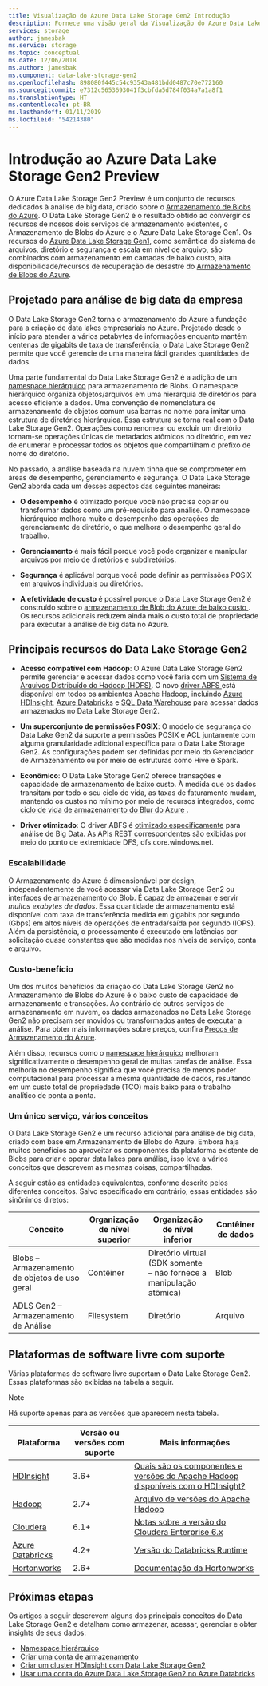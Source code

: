 ```yaml
---
title: Visualização do Azure Data Lake Storage Gen2 Introdução
description: Fornece uma visão geral da Visualização do Azure Data Lake Storage Gen2
services: storage
author: jamesbak
ms.service: storage
ms.topic: conceptual
ms.date: 12/06/2018
ms.author: jamesbak
ms.component: data-lake-storage-gen2
ms.openlocfilehash: 898080f445c54c93543a481bdd0487c70e772160
ms.sourcegitcommit: e7312c5653693041f3cbfda5d784f034a7a1a8f1
ms.translationtype: HT
ms.contentlocale: pt-BR
ms.lasthandoff: 01/11/2019
ms.locfileid: "54214380"
---
```

# <a name="introduction-to-azure-data-lake-storage-gen2-preview"></a>Introdução ao Azure Data Lake Storage Gen2 Preview

O Azure Data Lake Storage Gen2 Preview é um conjunto de recursos dedicados à análise de big data, criado sobre o [Armazenamento de Blobs do Azure](storage-blobs-introduction.md). O Data Lake Storage Gen2 é o resultado obtido ao convergir os recursos de nossos dois serviços de armazenamento existentes, o Armazenamento de Blobs do Azure e o Azure Data Lake Storage Gen1. Os recursos do [Azure Data Lake Storage Gen1](https://docs.microsoft.com/azure/data-lake-store/index), como semântica do sistema de arquivos, diretório e segurança e escala em nível de arquivo, são combinados com armazenamento em camadas de baixo custo, alta disponibilidade/recursos de recuperação de desastre do [Armazenamento de Blobs do Azure](storage-blobs-introduction.md).

## <a name="designed-for-enterprise-big-data-analytics"></a>Projetado para análise de big data da empresa

O Data Lake Storage Gen2 torna o armazenamento do Azure a fundação para a criação de data lakes empresariais no Azure. Projetado desde o início para atender a vários petabytes de informações enquanto mantém centenas de gigabits de taxa de transferência, o Data Lake Storage Gen2 permite que você gerencie de uma maneira fácil grandes quantidades de dados.

Uma parte fundamental do Data Lake Storage Gen2 é a adição de um [namespace hierárquico](data-lake-storage-namespace.md) para armazenamento de Blobs. O namespace hierárquico organiza objetos/arquivos em uma hierarquia de diretórios para acesso eficiente a dados. Uma convenção de nomenclatura de armazenamento de objetos comum usa barras no nome para imitar uma estrutura de diretórios hierárquica. Essa estrutura se torna real com o Data Lake Storage Gen2. Operações como renomear ou excluir um diretório tornam-se operações únicas de metadados atômicos no diretório, em vez de enumerar e processar todos os objetos que compartilham o prefixo de nome do diretório.

No passado, a análise baseada na nuvem tinha que se comprometer em áreas de desempenho, gerenciamento e segurança. O Data Lake Storage Gen2 aborda cada um desses aspectos das seguintes maneiras:

-   **O desempenho** é otimizado porque você não precisa copiar ou transformar dados como um pré-requisito para análise. O namespace hierárquico melhora muito o desempenho das operações de gerenciamento de diretório, o que melhora o desempenho geral do trabalho.

-   **Gerenciamento** é mais fácil porque você pode organizar e manipular arquivos por meio de diretórios e subdiretórios.

-   **Segurança** é aplicável porque você pode definir as permissões POSIX em arquivos individuais ou diretórios.

-   **A efetividade de custo** é possível porque o Data Lake Storage Gen2 é construído sobre o [ armazenamento de Blob do Azure de baixo custo ](storage-blobs-introduction.md). Os recursos adicionais reduzem ainda mais o custo total de propriedade para executar a análise de big data no Azure.

## <a name="key-features-of-data-lake-storage-gen2"></a>Principais recursos do Data Lake Storage Gen2

-   **Acesso compatível com Hadoop**: O Azure Data Lake Storage Gen2 permite gerenciar e acessar dados como você faria com um [Sistema de Arquivos Distribuído do Hadoop (HDFS)](http://hadoop.apache.org/docs/current/hadoop-project-dist/hadoop-hdfs/HdfsDesign.html). O novo [driver ABFS ](data-lake-storage-abfs-driver.md) está disponível em todos os ambientes Apache Hadoop, incluindo [Azure HDInsight](https://docs.microsoft.com/azure/hdinsight/index)*,* [Azure Databricks](https://docs.microsoft.com/azure/azure-databricks/index) e [SQL Data Warehouse](https://docs.microsoft.com/azure/sql-data-warehouse/) para acessar dados armazenados no Data Lake Storage Gen2.

-   **Um superconjunto de permissões POSIX**: O modelo de segurança do Data Lake Gen2 dá suporte a permissões POSIX e ACL juntamente com alguma granularidade adicional específica para o Data Lake Storage Gen2. As configurações podem ser definidas por meio do Gerenciador de Armazenamento ou por meio de estruturas como Hive e Spark.

-   **Econômico**: O Data Lake Storage Gen2 oferece transações e capacidade de armazenamento de baixo custo. À medida que os dados transitam por todo o seu ciclo de vida, as taxas de faturamento mudam, mantendo os custos no mínimo por meio de recursos integrados, como [ ciclo de vida de armazenamento do Blur do Azure ](storage-lifecycle-management-concepts.md).

-   **Driver otimizado**: O driver ABFS é [otimizado especificamente](data-lake-storage-abfs-driver.md) para análise de Big Data. As APIs REST correspondentes são exibidas por meio do ponto de extremidade DFS, dfs.core.windows.net.

### <a name="scalability"></a>Escalabilidade

O Armazenamento do Azure é dimensionável por design, independentemente de você acessar via Data Lake Storage Gen2 ou interfaces de armazenamento do Blob. É capaz de armazenar e servir *muitos exabytes de dados*. Essa quantidade de armazenamento está disponível com taxa de transferência medida em gigabits por segundo (Gbps) em altos níveis de operações de entrada/saída por segundo (IOPS). Além da persistência, o processamento é executado em latências por solicitação quase constantes que são medidas nos níveis de serviço, conta e arquivo.

### <a name="cost-effectiveness"></a>Custo-benefício

Um dos muitos benefícios da criação do Data Lake Storage Gen2 no Armazenamento de Blobs do Azure é o baixo custo de capacidade de armazenamento e transações. Ao contrário de outros serviços de armazenamento em nuvem, os dados armazenados no Data Lake Storage Gen2 não precisam ser movidos ou transformados antes de executar a análise. Para obter mais informações sobre preços, confira [Preços de Armazenamento do Azure](https://azure.microsoft.com/pricing/details/storage).

Além disso, recursos como o [namespace hierárquico](data-lake-storage-namespace.md) melhoram significativamente o desempenho geral de muitas tarefas de análise. Essa melhoria no desempenho significa que você precisa de menos poder computacional para processar a mesma quantidade de dados, resultando em um custo total de propriedade (TCO) mais baixo para o trabalho analítico de ponta a ponta.

### <a name="one-service-multiple-concepts"></a>Um único serviço, vários conceitos

O Data Lake Storage Gen2 é um recurso adicional para análise de big data, criado com base em Armazenamento de Blobs do Azure. Embora haja muitos benefícios ao aproveitar os componentes da plataforma existente de Blobs para criar e operar data lakes para análise, isso leva a vários conceitos que descrevem as mesmas coisas, compartilhadas.

A seguir estão as entidades equivalentes, conforme descrito pelos diferentes conceitos. Salvo especificado em contrário, essas entidades são sinônimos diretos:

| Conceito                                | Organização de nível superior | Organização de nível inferior                                            | Contêiner de dados |
|----------------------------------------|------------------------|---------------------------------------------------------------------|----------------|
| Blobs – Armazenamento de objetos de uso geral | Contêiner              | Diretório virtual (SDK somente – não fornece a manipulação atômica) | Blob           |
| ADLS Gen2 – Armazenamento de Análise          | Filesystem             | Diretório                                                           | Arquivo           |

## <a name="supported-open-source-platforms"></a>Plataformas de software livre com suporte

Várias plataformas de software livre suportam o Data Lake Storage Gen2. Essas plataformas são exibidas na tabela a seguir.

> [!NOTE]
> Há suporte apenas para as versões que aparecem nesta tabela.

| Plataforma |  Versão ou versões com suporte | Mais informações |
| --- | --- | --- |
| [HDInsight](https://azure.microsoft.com/services/hdinsight/) | 3.6+ | [Quais são os componentes e versões do Apache Hadoop disponíveis com o HDInsight?](https://docs.microsoft.com/azure/hdinsight/hdinsight-component-versioning?toc=%2Fen-us%2Fazure%2Fhdinsight%2Fstorm%2FTOC.json&bc=%2Fen-us%2Fazure%2Fbread%2Ftoc.json)
| [Hadoop](https://hadoop.apache.org/) | 2.7+ | [Arquivo de versões do Apache Hadoop](https://hadoop.apache.org/release.html) |
| [Cloudera](https://www.cloudera.com/) | 6.1+ | [Notas sobre a versão do Cloudera Enterprise 6.x](https://www.cloudera.com/documentation/enterprise/6/release-notes/topics/rg_cdh_6_release_notes.html) |
| [Azure Databricks](https://azure.microsoft.com/services/databricks/) | 4.2+ | [Versão do Databricks Runtime](https://docs.databricks.com/release-notes/runtime/databricks-runtime-ver.html) |
|[Hortonworks](https://hortonworks.com/)| 2.6+ | [Documentação da Hortonworks](https://docs.hortonworks.com/) |

## <a name="next-steps"></a>Próximas etapas

Os artigos a seguir descrevem alguns dos principais conceitos do Data Lake Storage Gen2 e detalham como armazenar, acessar, gerenciar e obter insights de seus dados:

-   [Namespace hierárquico](data-lake-storage-namespace.md)
-   [Criar uma conta de armazenamento](data-lake-storage-quickstart-create-account.md)
-   [Criar um cluster HDInsight com Data Lake Storage Gen2](data-lake-storage-quickstart-create-connect-hdi-cluster.md)
-   [Usar uma conta do Azure Data Lake Storage Gen2 no Azure Databricks](data-lake-storage-quickstart-create-databricks-account.md)
